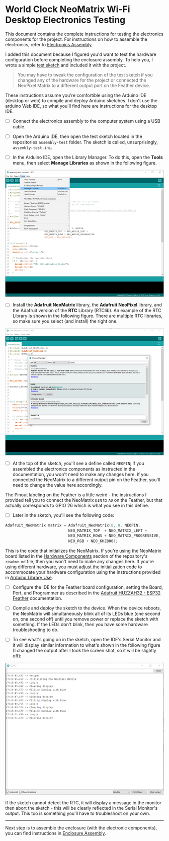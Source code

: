 # World Clock NeoMatrix Wi-Fi Desktop Electronics Testing

This document contains the complete instructions for testing the electronics components for the project. For instructions on how to assemble the electronics, refer to [Electronics Assembly](electronics-assembly.md).

I added this document because I figured you'd want to test the hardware configuration before completing the enclosure assembly. To help you, I wrote a simple [test sketch](https://github.com/johnwargo/world-clock-neomatrix-8x8-wifi/tree/main/assembly-test) and included it with the project.

> You may have to tweak the configuration of the test sketch if you changed any of the hardware for the project or connected the NeoPixel Matrix to a different output port on the Feather device.

These instructions assume you're comfortible using the Arduino IDE (desktop or web) to compile and deploy Arduino sketches. I don't use the arduino Web IDE, so what you'll find here are instructions for the desktop IDE.

- [ ] Connect the electronics assembly to the computer system using a USB cable.

- [ ] Open the Arduino IDE, then open the test sketch located in the repositories `assembly-test` folder. The sketch is called, unsurprisingly, `assembly-test.ini`.

- [ ] In the Arduino IDE, open the Library Manager. To do this, open the **Tools** menu, then select **Manage Libraries** as shown in the following figure.

![Arduino IDE Tools Menu](images/arduino-ide-01.png)

- [ ] Install the **Adafruit NeoMatrix** library, the **Adafruit NeoPixel** library, and the Adafruit version of the **RTC** Library (RTClib). An example of the RTC Library is shown in the following figure. There are multiple RTC libraries, so make sure you select (and install) the right one.

![Arduino IDE Library Manager](images/arduino-ide-02.png)

- [ ] At the top of the sketch, you'll see a define called `NEOPIN`; if you assembled the electronics components as instructed in the documentation, you won't need to make any changes here. If you connected the NeoMatrix to a different output pin on the Feather, you'll need to change the value here accordingly. 

The Pinout labeling on the Feather is a little weird - the instructions I provided tell you to connect the NeoMatrix `DIN` to `A0` on the Feather, but that actually corresponds to GPIO 26 which is what you see in this define.

- [ ] Later in the sketch, you'll see the following code:

```c
Adafruit_NeoMatrix matrix = Adafruit_NeoMatrix(8, 8, NEOPIN,
                            NEO_MATRIX_TOP  + NEO_MATRIX_LEFT +
                            NEO_MATRIX_ROWS + NEO_MATRIX_PROGRESSIVE,
                            NEO_RGB + NEO_KHZ800);

```

This is the code that initializes the NeoMatrix. If you're using the NeoMatrix board listed in the [Hardware Components](https://github.com/johnwargo/world-clock-neomatrix-8x8-wifi#hardware-components) section of the repository's `readme.md` file, then you won't need to make any changes here. If you're using different hardware, you must adjust the initialization code to accommodate your hardware configuration using the instructions provided in [Arduino Library Use](https://learn.adafruit.com/adafruit-neopixel-uberguide/arduino-library-use).

- [ ] Configure the IDE for the Feather board configuration, setting the Board, Port, and Programmer as described in the [Adafruit HUZZAH32 - ESP32 Feather](https://learn.adafruit.com/adafruit-huzzah32-esp32-feather) documentation. 

- [ ] Compile and deploy the sketch to the device. When the device reboots, the NeoMatrix will simultaneously blink all of its LEDs blue (one second on, one second off) until you remove power or replace the sketch with something. If the LEDs don't blink, then you have some hardware troubleshooting to do.

- [ ] To see what's going on in the sketch, open the IDE's Serial Monitor and it will display similar information to what's shown in the following figure (I changed the output after I took the screen shot, so it will be slightly off):

![Arduino IDE Serial Monitor](images/serial-monitor.png)

If the sketch cannot detect the RTC, it will display a message in the monitor then abort the sketch - this will be clearly reflected in the Serial Monitor's output. This too is something you'll have to troubleshoot on your own.

---

Next step is to assemble the enclosure (with the electronic components), you can find instructions in [Enclosure Assembly](enclosure-assembly.md).
